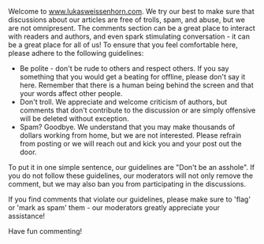 Welcome to www.lukasweissenhorn.com. We try our best to make sure that discussions about our articles are free of trolls, spam, and abuse, but we are not omnipresent. The comments section can be a great place to interact with readers and authors, and even spark stimulating conversation - it can be a great place for all of us! To ensure that you feel comfortable here, please adhere to the following guidelines:

* Be polite - don't be rude to others and respect others. If you say something that you would get a beating for offline, please don't say it here. Remember that there is a human being behind the screen and that your words affect other people.
* Don't troll. We appreciate and welcome criticism of authors, but comments that don't contribute to the discussion or are simply offensive will be deleted without exception.
* Spam? Goodbye. We understand that you may make thousands of dollars working from home, but we are not interested. Please refrain from posting or we will reach out and kick you and your post out the door.

To put it in one simple sentence, our guidelines are "Don't be an asshole". If you do not follow these guidelines, our moderators will not only remove the comment, but we may also ban you from participating in the discussions.

If you find comments that violate our guidelines, please make sure to 'flag' or 'mark as spam' them - our moderators greatly appreciate your assistance!

Have fun commenting!
